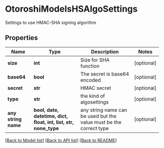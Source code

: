 # OtoroshiModelsHSAlgoSettings

Settings to use HMAC-SHA signing algorithm

## Properties
Name | Type | Description | Notes
------------ | ------------- | ------------- | -------------
**size** | **int** | Size for SHA function | [optional] 
**base64** | **bool** | The secret is base64 encoded | [optional] 
**secret** | **str** | HMAC secret | [optional] 
**type** | **str** | the kind of algosettings | [optional] 
**any string name** | **bool, date, datetime, dict, float, int, list, str, none_type** | any string name can be used but the value must be the correct type | [optional]

[[Back to Model list]](../README.md#documentation-for-models) [[Back to API list]](../README.md#documentation-for-api-endpoints) [[Back to README]](../README.md)


